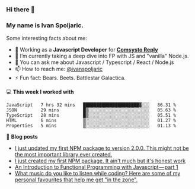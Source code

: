 ### Hi there 👋 

### My name is Ivan Spoljaric.

Some interesting facts about me:

- 🔭 Working as a **Javascript Developer** for **[Comsysto Reply](https://comsystoreply.de/)**
- 🌱 I’m currently taking a deep dive into FP with JS and "vanilla" Node.js.
- 💬 You can ask me about Javascript / Typescript / React / Node.js 
- 📫 How to reach me: [@ivanspoljaric](https://www.linkedin.com/in/ivan-špoljarić-2206a184)
- ⚡ Fun fact: Bears. Beets. Battlestar Galactica.

💻 **This week I worked with**
<!--START_SECTION:waka-->
```text
JavaScript   7 hrs 32 mins   █████████████████████▓░░░   86.31 % 
JSON         29 mins         █▒░░░░░░░░░░░░░░░░░░░░░░░   05.63 % 
TypeScript   28 mins         █▒░░░░░░░░░░░░░░░░░░░░░░░   05.51 % 
HTML         6 mins          ▒░░░░░░░░░░░░░░░░░░░░░░░░   01.27 % 
Properties   5 mins          ▒░░░░░░░░░░░░░░░░░░░░░░░░   01.13 % 
```
<!--END_SECTION:waka-->

📕 **Blog posts**
<!-- BLOG-POST-LIST:START -->
- [I just updated my first NPM package to version 2.0.0. This might not be the most important library ever created.](https://dev.to/ispoljari/i-just-updated-my-first-npm-package-to-version-2-0-0-this-might-be-the-most-important-library-ever-created-149n)
- [I just created my first NPM package. It ain't much but it's honest work](https://dev.to/ispoljari/i-just-created-my-first-npm-package-it-ain-t-much-but-it-s-honest-work-5h94)
- [An Introduction to Functional Programming with Javascript — part 1](https://medium.com/dev-genius/introduction-to-functional-programming-in-javascript-e33fe8e94ed6?source=rss-3d2bb20c836------2)
- [What music do you like to listen while coding? Here are some of my personal favourites that help me get "in the zone".](https://dev.to/ispoljari/what-music-do-you-like-to-listen-while-coding-here-are-some-of-my-personal-favourites-that-help-me-get-into-the-zone-3ie9)
<!-- BLOG-POST-LIST:END -->
